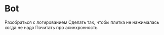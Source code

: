 # Bot
Разобраться с логированием
Сделать так, чтобы плитка не нажималась когда не надо
Почитать про асинхронность
